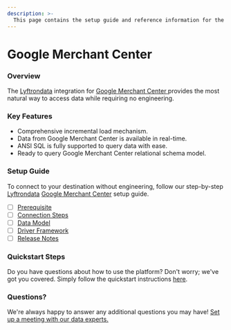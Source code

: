 ```yaml
---
description: >-
  This page contains the setup guide and reference information for the Google Merchant Center source connector.
---
```


# Google Merchant Center

### Overview

The [Lyftrondata](https://www.lyftrondata.com/) integration for [Google Merchant Center](https://www.lyftrondata.com/integration/google-merchant-center/)[ ](https://www.lyftrondata.com/integration/google-merchant-center/)provides the most natural way to access data while requiring no engineering.

### Key Features

* Comprehensive incremental load mechanism.
* Data from Google Merchant Center is available in real-time.&#x20;
* ANSI SQL is fully supported to query data with ease.
* Ready to query Google Merchant Center relational schema model.

### Setup Guide

To connect to your destination without engineering, follow our step-by-step [Lyftrondata](https://www.lyftrondata.com/)  [Google Merchant Center](https://www.lyftrondata.com/integration/google-merchant-center/) setup guide.

* [ ] [Prerequisite](../../marketing-analytics/google-merchant-center/prerequisite.md)
* [ ] [Connection Steps](../../marketing-analytics/google-merchant-center/connection-steps.md)
* [ ] [Data Model](../../marketing-analytics/google-merchant-center/data-model/)
* [ ] [Driver Framework](../../marketing-analytics/google-merchant-center/driver-framework/)
* [ ] [Release Notes](../../marketing-analytics/google-merchant-center/release-notes.md)

### Quickstart Steps

Do you have questions about how to use the platform? Don't worry; we've got you covered. Simply follow the quickstart instructions [here](../../../quickstart-steps.md).

### Questions? <a href="#questions" id="questions"></a>

We're always happy to answer any additional questions you may have! [Set up a meeting with our data experts.](https://www.lyftrondata.com/book-a-meeting/)


